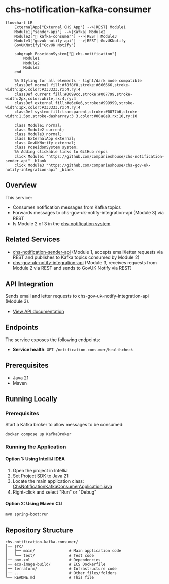 # chs-notification-kafka-consumer

```mermaid
flowchart LR
    ExternalApp["External CHS App"] -->|REST| Module1
    Module1["sender-api"] -->|Kafka| Module2
    Module2["📌 kafka-consumer"] -->|REST| Module3
    Module3["govuk-notify-api"] -->|REST| GovUKNotify
    GovUKNotify["GovUK Notify"]
    
    subgraph PoseidonSystem["🔱 chs-notification"]
        Module1
        Module2
        Module3
    end
    
    %% Styling for all elements - light/dark mode compatible
    classDef normal fill:#f8f8f8,stroke:#666666,stroke-width:1px,color:#333333,rx:4,ry:4
    classDef current fill:#0099cc,stroke:#007799,stroke-width:2px,color:white,rx:4,ry:4
    classDef external fill:#e6e6e6,stroke:#999999,stroke-width:1px,color:#333333,rx:4,ry:4
    classDef system fill:transparent,stroke:#0077b6,stroke-width:1.5px,stroke-dasharray:3 3,color:#00a8e8,rx:10,ry:10
    
    class Module1 normal;
    class Module2 current;
    class Module3 normal;
    class ExternalApp external;
    class GovUKNotify external;
    class PoseidonSystem system;
    %% Adding clickable links to GitHub repos
    click Module1 "https://github.com/companieshouse/chs-notification-sender-api" _blank
    click Module3 "https://github.com/companieshouse/chs-gov-uk-notify-integration-api" _blank
```

## Overview

This service:
- Consumes notification messages from Kafka topics
- Forwards messages to chs-gov-uk-notify-integration-api (Module 3) via REST
- Is Module 2 of 3 in the [chs-notification system](https://companieshouse.atlassian.net/wiki/spaces/IDV/pages/5146247171/EMail+Service)

## Related Services

- [chs-notification-sender-api](https://github.com/companieshouse/chs-notification-sender-api) (Module 1, accepts email/letter requests via REST and publishes to Kafka topics consumed by Module 2)
- [chs-gov-uk-notify-integration-api](https://github.com/companieshouse/chs-gov-uk-notify-integration-api) (Module 3, receives requests from Module 2 via REST and sends to GovUK Notify via REST)

## API Integration

Sends email and letter requests to chs-gov-uk-notify-integration-api (Module 3).

- [View API documentation](https://github.com/companieshouse/private.api.ch.gov.uk-specifications/blob/master/generated_sources/docs/chs-gov-uk-notify-integration-api/Apis/NotificationSenderApi.md)

## Endpoints

The service exposes the following endpoints:

- **Service health**: `GET /notification-consumer/healthcheck`

## Prerequisites

- Java 21
- Maven

## Running Locally

### Prerequisites
Start a Kafka broker to allow messages to be consumed:
```bash
docker compose up KafkaBroker
```

### Running the Application

#### Option 1: Using IntelliJ IDEA
1. Open the project in IntelliJ
2. Set Project SDK to Java 21
3. Locate the main application class: [ChsNotificationKafkaConsumerApplication.java](src/main/java/uk/gov/companieshouse/chs/notification/kafka/consumer/ChsNotificationKafkaConsumerApplication.java)
4. Right-click and select "Run" or "Debug"

#### Option 2: Using Maven CLI
```bash
mvn spring-boot:run
```



## Repository Structure

```
chs-notification-kafka-consumer/
│── src/                    
│   ├── main/               # Main application code
│   └── test/               # Test code
│── pom.xml                 # Dependencies
│── ecs-image-build/        # ECS Dockerfile
│── terraform/              # Infrastructure code
│── ...                     # Other files/folders
└── README.md               # This file
```
